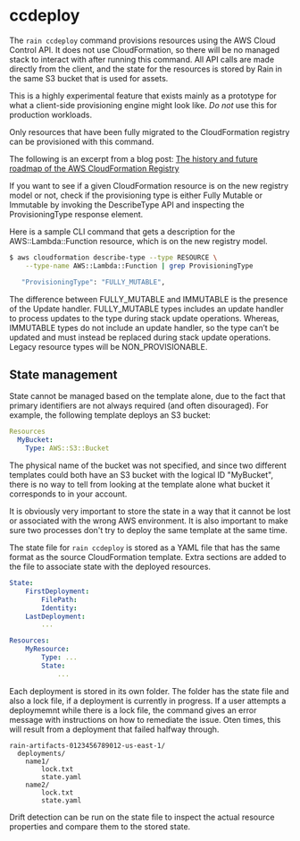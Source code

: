# ccdeploy

The `rain ccdeploy` command provisions resources using the AWS Cloud Control API. It does not use CloudFormation, so there will be no managed stack to interact with after running this command. All API calls are made directly from the client, and the state for the resources is stored by Rain in the same S3 bucket that is used for assets.

This is a highly experimental feature that exists mainly as a prototype for what a client-side provisioning engine might look like. *Do not* use this for production workloads.

Only resources that have been fully migrated to the CloudFormation registry can be provisioned with this command.

The following is an excerpt from a blog post: [The history and future roadmap of the AWS CloudFormation Registry](https://aws.amazon.com/blogs/devops/cloudformation-coverage/)

If you want to see if a given CloudFormation resource is on the new registry model or not, check if the provisioning type is either Fully Mutable or Immutable by invoking the DescribeType API and inspecting the ProvisioningType response element.

Here is a sample CLI command that gets a description for the AWS::Lambda::Function resource, which is on the new registry model.

```sh
$ aws cloudformation describe-type --type RESOURCE \
    --type-name AWS::Lambda::Function | grep ProvisioningType

   "ProvisioningType": "FULLY_MUTABLE",
```

The difference between FULLY\_MUTABLE and IMMUTABLE is the presence of the Update handler. FULLY\_MUTABLE types includes an update handler to process updates to the type during stack update operations. Whereas, IMMUTABLE types do not include an update handler, so the type can’t be updated and must instead be replaced during stack update operations. Legacy resource types will be NON\_PROVISIONABLE.

## State management

State cannot be managed based on the template alone, due to the fact that primary identifiers are not always required (and often disouraged). For example, the following template deploys an S3 bucket:

```yaml
Resources
  MyBucket:
    Type: AWS::S3::Bucket
```

The physical name of the bucket was not specified, and since two different templates could both have an S3 bucket with the logical ID "MyBucket", there is no way to tell from looking at the template alone what bucket it corresponds to in your account.

It is obviously very important to store the state in a way that it cannot be lost or associated with the wrong AWS environment. It is also important to make sure two processes don't try to deploy the same template at the same time.

The state file for `rain ccdeploy` is stored as a YAML file that has the same format as the source CloudFormation template. Extra sections are added to the file to associate state with the deployed resources.

```yaml
State:
    FirstDeployment:
        FilePath:
        Identity:
    LastDeployment:
        ...

Resources:
    MyResource:
        Type: ...
        State:
            ...
```

Each deployment is stored in its own folder. The folder has the state file and also a lock file, if a deployment is currently in progress. If a user attempts a deploymemnt while there is a lock file, the command gives an error message with instructions on how to remediate the issue. Oten times, this will result from a deployment that failed halfway through.

```
rain-artifacts-0123456789012-us-east-1/
  deployments/
    name1/
        lock.txt
        state.yaml
    name2/
        lock.txt
        state.yaml
```


Drift detection can be run on the state file to inspect the actual resource properties and compare them to the stored state.




